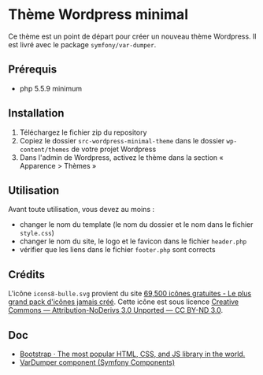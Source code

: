 # Thème Wordpress minimal

Ce thème est un point de départ pour créer un nouveau thème Wordpress.
Il est livré avec le package `symfony/var-dumper`.

## Prérequis

- php 5.5.9 minimum

## Installation

1. Téléchargez le fichier zip du repository
2. Copiez le dossier `src-wordpress-minimal-theme` dans le dossier `wp-content/themes` de votre projet Wordpress
3. Dans l'admin de Wordpress, activez le thème dans la section « Apparence > Thèmes »

## Utilisation

Avant toute utilisation, vous devez au moins :

- changer le nom du template (le nom du dossier et le nom dans le fichier `style.css`)
- changer le nom du site, le logo et le favicon dans le fichier `header.php`
- vérifier que les liens dans le fichier `footer.php` sont corrects

## Crédits

L'icône `icons8-bulle.svg` provient du site [69,500 icônes gratuites - Le plus grand pack d'icônes jamais créé](https://icones8.fr/).
Cette icône est sous licence [Creative Commons — Attribution-NoDerivs 3.0 Unported — CC BY-ND 3.0](https://creativecommons.org/licenses/by-nd/3.0/).

## Doc

- [Bootstrap · The most popular HTML, CSS, and JS library in the world.](https://getbootstrap.com/)
- [VarDumper component (Symfony Components)](https://symfony.com/components/VarDumper)

